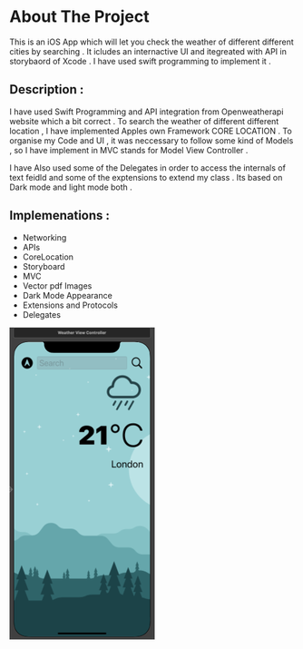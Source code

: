 # About The Project

This is an iOS App which will let you check the weather of different different cities by searching . It icludes an internactive UI and itegreated with API in storybaord of Xcode . I have used swift programming to implement it . 

## Description : 
I have used Swift Programming and API integration from Openweatherapi website which a bit correct . To search the weather of different different location , I have implemented Apples own Framework CORE LOCATION . To organise my Code and UI , it was neccessary to follow some kind of Models , so I have implement in MVC stands for Model View Controller . 

I have Also used some of the Delegates in order to access the internals of text feidld and some of the exptensions to extend my class . Its based on Dark mode and light mode both .

## Implemenations :
  - Networking 
  - APIs 
  - CoreLocation
  - Storyboard
  - MVC 
  - Vector pdf Images
  - Dark Mode Appearance 
  - Extensions and Protocols
  - Delegates 

![alt text](https://github.com/myawesomehub/Weathry/blob/main/Screenshot%202020-12-12%20at%201.33.13%20PM.png)
